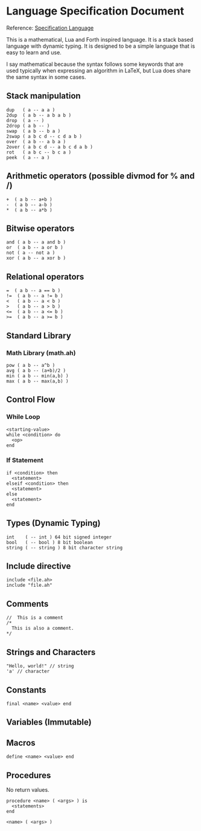 # Language Specification Document

Reference: [Specification Language](https://en.wikipedia.org/wiki/Specification_language)

This is a mathematical, Lua and Forth inspired language. It is a stack based language with dynamic typing. It is designed to be a simple language that is easy to learn and use.

I say mathematical because the syntax follows some keywords that are used typically when expressing an algorithm in LaTeX, but Lua does share the same syntax in some cases.

## Stack manipulation

```text
dup   ( a -- a a )
2dup  ( a b -- a b a b )
drop  ( a -- )
2drop ( a b -- )
swap  ( a b -- b a )
2swap ( a b c d -- c d a b )
over  ( a b -- a b a )
2over ( a b c d -- a b c d a b )
rot   ( a b c -- b c a )
peek  ( a -- a )
```

## Arithmetic operators (possible divmod for % and /)

```text
+  ( a b -- a+b )
-  ( a b -- a-b )
*  ( a b -- a*b )
```

## Bitwise operators

```text
and ( a b -- a and b )
or  ( a b -- a or b )
not ( a -- not a )
xor ( a b -- a xor b )
```

## Relational operators

```text
=  ( a b -- a == b )
!=  ( a b -- a != b )
<   ( a b -- a < b )
>   ( a b -- a > b )
<=  ( a b -- a <= b )
>=  ( a b -- a >= b )
```

## Standard Library

### Math Library (math.ah)

```text
pow ( a b -- a^b )
avg ( a b -- (a+b)/2 )
min ( a b -- min(a,b) )
max ( a b -- max(a,b) )
```

## Control Flow

### While Loop

```text
<starting-value>
while <condition> do
  <op>
end
```

### If Statement

```text
if <condition> then
  <statement>
elseif <condition> then
  <statement>
else
  <statement>
end
```

## Types (Dynamic Typing)

```text
int    ( -- int ) 64 bit signed integer
bool   ( -- bool ) 8 bit boolean
string ( -- string ) 8 bit character string
```

## Include directive

```text
include <file.ah>
include "file.ah"
```

## Comments

```text
//  This is a comment
/*
  This is also a comment.
*/
```

## Strings and Characters

```text
"Hello, world!" // string
'a' // character
```

## Constants

```text
final <name> <value> end
```

## Variables (Immutable)

## Macros

```text
define <name> <value> end
```

## Procedures

No return values.

```text
procedure <name> ( <args> ) is
  <statements>
end

<name> ( <args> )
```
